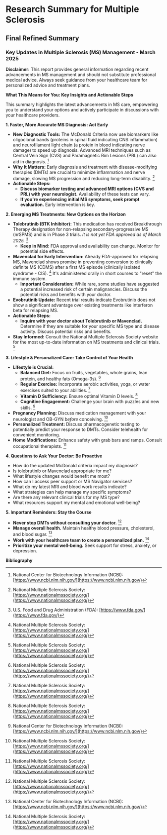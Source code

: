 # Research Summary for Multiple Sclerosis

## Final Refined Summary

### **Key Updates in Multiple Sclerosis (MS) Management - March 2025**

**Disclaimer:** This report provides general information regarding recent advancements in MS management and should not substitute professional medical advice. Always seek guidance from your healthcare team for personalized advice and treatment plans.

**What This Means for You: Key Insights and Actionable Steps**

This summary highlights the latest advancements in MS care, empowering you to understand your options and actively participate in discussions with your healthcare providers.

**1. Faster, More Accurate MS Diagnosis: Act Early**

*   **New Diagnostic Tools:** The McDonald Criteria now use biomarkers like oligoclonal bands (proteins in spinal fluid indicating CNS inflammation) and neurofilament light chain (a protein in blood indicating nerve damage) to speed up diagnosis. Advanced MRI techniques such as Central Vein Sign (CVS) and Paramagnetic Rim Lesions (PRL) can also aid in diagnosis. [^1]
*   **Why It Matters:** Early diagnosis and treatment with disease-modifying therapies (DMTs) are crucial to minimize inflammation and nerve damage, slowing MS progression and reducing long-term disability. [^2]
*   **Actionable Steps:**
    *   **Discuss biomarker testing and advanced MRI options (CVS and PRL) with your neurologist.** Availability of these tests can vary.
    *   **If you're experiencing initial MS symptoms, seek prompt evaluation.** Early intervention is key.

**2. Emerging MS Treatments: New Options on the Horizon**

*   **Tolebrutinib (BTK Inhibitor):** This medication has received Breakthrough Therapy designation for non-relapsing secondary-progressive MS (nrSPMS) and is in Phase 3 trials. *It is not yet FDA approved as of March 2025.* [^3]
    *   **Keep in Mind:** FDA approval and availability can change. Monitor for potential side effects.
*   **Mavenclad for Early Intervention:** Already FDA-approved for relapsing MS, Mavenclad shows promise in preventing conversion to clinically definite MS (CDMS) after a first MS episode (clinically isolated syndrome - CIS). [^2] It's administered orally in short courses to "reset" the immune system.
    *   **Important Consideration:** While rare, some studies have suggested a potential increased risk of certain malignancies. Discuss the potential risks and benefits with your doctor.
*   **Evobrutinib Update:** Recent trial results indicate Evobrutinib does not show a significant advantage over existing treatments like interferon beta for relapsing MS.
*   **Actionable Steps:**
    *   **Inquire with your doctor about Tolebrutinib or Mavenclad.** Determine if they are suitable for your specific MS type and disease activity. Discuss potential risks and benefits.
*   **Stay Informed:** Consult the National Multiple Sclerosis Society website for the most up-to-date information on MS treatments and clinical trials. [^2]

**3. Lifestyle & Personalized Care: Take Control of Your Health**

*   **Lifestyle is Crucial:**
    *   **Balanced Diet:** Focus on fruits, vegetables, whole grains, lean protein, and healthy fats (Omega-3s). [^2]
    *   **Regular Exercise:** Incorporate aerobic activities, yoga, or water exercises suited to your abilities. [^2]
    *   **Vitamin D Sufficiency:** Ensure optimal Vitamin D levels. [^2]
    *   **Cognitive Engagement:** Challenge your brain with puzzles and new skills. [^1]
*   **Pregnancy Planning:** Discuss medication management with your neurologist and OB-GYN *before* conceiving. [^2]
*   **Personalized Treatment:** Discuss pharmacogenetic testing to potentially predict your response to DMTs. Consider telehealth for convenient monitoring.
*   **Home Modifications:** Enhance safety with grab bars and ramps. Consult occupational therapists. [^2]

**4. Questions to Ask Your Doctor: Be Proactive**

*   How do the updated McDonald criteria impact my diagnosis?
*   Is tolebrutinib or Mavenclad appropriate for me?
*   What lifestyle changes would benefit me most?
*   How can I access peer support or MS Navigator services?
*   What do my latest MRI and blood work results indicate?
*   What strategies can help manage my specific symptoms?
*   Are there any relevant clinical trials for my MS type?
*   What resources support my mental and emotional well-being?

**5. Important Reminders: Stay the Course**

*   **Never stop DMTs without consulting your doctor.** [^2]
*   **Manage overall health.** Maintain healthy blood pressure, cholesterol, and blood sugar. [^1]
*   **Work with your healthcare team to create a personalized plan.** [^2]
*   **Prioritize your mental well-being.** Seek support for stress, anxiety, or depression.

**Bibliography**

[^1]: National Center for Biotechnology Information (NCBI): [https://www.ncbi.nlm.nih.gov/](https://www.ncbi.nlm.nih.gov/)
[^2]: National Multiple Sclerosis Society: [https://www.nationalmssociety.org/](https://www.nationalmssociety.org/)
[^3]: U.S. Food and Drug Administration (FDA): [https://www.fda.gov/](https://www.fda.gov/)
